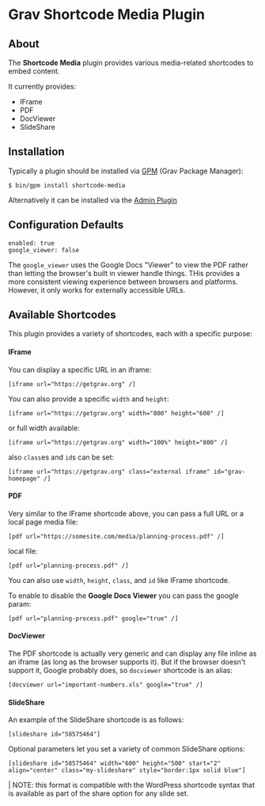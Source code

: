 # Grav Shortcode Media Plugin

## About

The **Shortcode Media** plugin provides various media-related shortcodes to embed content.

It currently provides:

* IFrame
* PDF
* DocViewer
* SlideShare

## Installation

Typically a plugin should be installed via [GPM](http://learn.getgrav.org/advanced/grav-gpm) (Grav Package Manager):

```
$ bin/gpm install shortcode-media
```

Alternatively it can be installed via the [Admin Plugin](http://learn.getgrav.org/admin-panel/plugins)

## Configuration Defaults

```
enabled: true
google_viewer: false
```

The `google_viewer` uses the Google Docs "Viewer" to view the PDF rather than letting the browser's built in viewer handle things. THis provides a more consistent viewing experience between browsers and platforms.  However, it only works for externally accessible URLs.

## Available Shortcodes

This plugin provides a variety of shortcodes, each with a specific purpose:

#### IFrame

You can display a specific URL in an iframe:

```
[iframe url="https://getgrav.org" /]
```

You can also provide a specific `width` and `height`:

```
[iframe url="https://getgrav.org" width="800" height="600" /]
```

or full width available:

```
[iframe url="https://getgrav.org" width="100%" height="800" /]
```

also `class`es and `id`s can be set:

```
[iframe url="https://getgrav.org" class="external iframe" id="grav-homepage" /]
```

#### PDF

Very similar to the IFrame shortcode above, you can pass a full URL or a local page media file:

```
[pdf url="https://somesite.com/media/planning-process.pdf" /]
```

local file:

```
[pdf url="planning-process.pdf" /]
```

You can also use `width`, `height`, `class`, and `id` like IFrame shortcode.

To enable to disable the **Google Docs Viewer** you can pass the google param:

```
[pdf url="planning-process.pdf" google="true" /]
```

#### DocViewer

The PDF shortcode is actually very generic and can display any file inline as an iframe (as long as the browser supports it).  But if the browser doesn't support it, Google probably does, so `docviewer` shortcode is an alias:

```
[docviewer url="important-numbers.xls" google="true" /]
```

#### SlideShare

An example of the SlideShare shortcode is as follows:

```
[slideshare id="58575464"]
```

Optional parameters let you set a variety of common SlideShare options:

```
[slideshare id="58575464" width="600" height="500" start="2" align="center" class="my-slideshare" style="border:1px solid blue"]
```

| NOTE: this format is compatible with the WordPress shortcode syntax that is available as part of the share option for any slide set.
